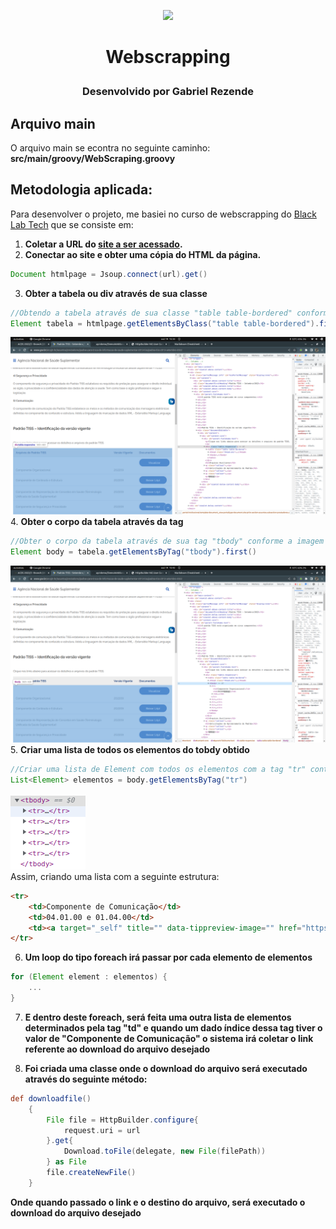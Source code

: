 <p align="center">
<img src="https://d3j0t7vrtr92dk.cloudfront.net/acelerazg/1641592492_Acelera_ZG__Identidade_Visual_Verde_Grafite__2000_x_800_px_.png">
</p>

# <p align="center">Webscrapping</p>
### <p align="center">Desenvolvido por Gabriel Rezende</p>

## Arquivo main
O arquivo main se econtra no seguinte caminho: __src/main/groovy/WebScraping.groovy__

## Metodologia aplicada: 
Para desenvolver o projeto, me basiei no curso de webscrapping do [Black Lab Tech](https://github.com/felipesilvamelo28/api-demo) que se consiste em: 
1. __Coletar a URL do [site a ser acessado](https://www.gov.br/ans/pt-br/assuntos/prestadores/padrao-para-troca-de-informacao-de-saude-suplementar-2013-tiss/padrao-tiss-2013-setembro-2022).__ 
2. __Conectar ao site e obter uma cópia do HTML da página.__
```groovy
Document htmlpage = Jsoup.connect(url).get()
```
3. __Obter a tabela ou div através de sua classe__
```groovy
//Obtendo a tabela através de sua classe "table table-bordered" conforme imagem abaixo
Element tabela = htmlpage.getElementsByClass("table table-bordered").first()
```
![](imgs/DEMO1.png)
4. __Obter o corpo da tabela através da tag__ 
```groovy
//Obter o corpo da tabela através de sua tag "tbody" conforme a imagem abaixo
Element body = tabela.getElementsByTag("tbody").first()
```
![](imgs/DEMO2.png)
5. __Criar uma lista de todos os elementos do tobdy obtido__
```groovy
//Criar uma lista de Element com todos os elementos com a tag "tr" contidos na tag "tbody", conforme imagem abaixo
List<Element> elementos = body.getElementsByTag("tr")
```
![](imgs/DEMO3.png)<br>
Assim, criando uma lista com a seguinte estrutura:
```html
<tr>
    <td>Componente de Comunicação</td>
    <td>04.01.00 e 01.04.00</td>
    <td><a target="_self" title="" data-tippreview-image="" href="https://www.gov.br/ans/pt-br/arquivos/assuntos/prestadores/padrao-para-troca-de-informacao-de-saude-suplementar-tiss/padrao-tiss/PadroTISSComunicao202209.zip" data-tippreview-title="" data-tippy="" class="btn btn-primary btn-sm center-block internal-link" data-tippreview-enabled="true">Baixar&nbsp;<span class="sr-only">Componente de Comunicação.</span>(.zip)</a></td>
</tr> 
```
6. __Um loop do tipo foreach irá passar por cada elemento de elementos__
```groovy
for (Element element : elementos) {
    ...
}
```
7. __E dentro deste foreach, será feita uma outra lista de elementos determinados pela tag "td" e quando um dado índice dessa tag tiver o valor de "Componente de Comunicação" o sistema irá coletar o link referente ao download do arquivo desejado__

8. __Foi criada uma classe onde o download do arquivo será executado através do seguinte método:__
```groovy
def downloadfile()
    {
        File file = HttpBuilder.configure{
            request.uri = url
        }.get{
            Download.toFile(delegate, new File(filePath))
        } as File
        file.createNewFile()
    }
```
__Onde quando passado o link e o destino do arquivo, será executado o download do arquivo desejado__